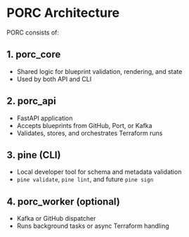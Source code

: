 # PORC Architecture

PORC consists of:

## 1. porc_core
- Shared logic for blueprint validation, rendering, and state
- Used by both API and CLI

## 2. porc_api
- FastAPI application
- Accepts blueprints from GitHub, Port, or Kafka
- Validates, stores, and orchestrates Terraform runs

## 3. pine (CLI)
- Local developer tool for schema and metadata validation
- `pine validate`, `pine lint`, and future `pine sign`

## 4. porc_worker (optional)
- Kafka or GitHub dispatcher
- Runs background tasks or async Terraform handling

